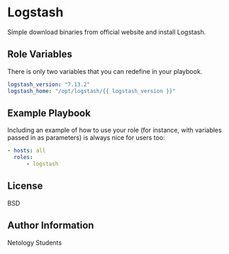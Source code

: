 Logstash
=========

Simple download binaries from official website and install Logstash.

Role Variables
--------------
There is only two variables that you can redefine in your playbook.
```yaml
logstash_version: "7.13.2"
logstash_home: "/opt/logstash/{{ logstash_version }}"
```

Example Playbook
----------------

Including an example of how to use your role (for instance, with variables passed in as parameters) is always nice for users too:

```yaml
- hosts: all
  roles:
      - logstash
```

License
-------

BSD

Author Information
------------------

Netology Students

